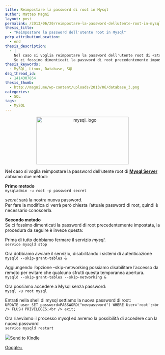 ```yaml
---
title: Reimpostare la password di root in Mysql
author: Matteo Magni
layout: post
permalink: /2013/06/20/reimpostare-la-password-dellutente-root-in-mysql/
thesis_title:
  - "Reimpostare la password dell'utente root in Mysql"
pdrp_attributionLocation:
  - end
thesis_description:
  - |
    Nel caso si voglia reimpostare la password dell'utente root di <strong><a href="http://www.mysql.com/" title="MySQL">Mysql Server</a></strong> abbiamo due metodi:
    Se ci fossimo dimenticati la password di root precedentemente impostata la procedura da seguire è questa...
thesis_keywords:
  - MySQL, Linux, Database, SQL
dsq_thread_id:
  - 1414307854
thesis_thumb:
  - http://magni.me/wp-content/uploads/2013/06/database_3.png
categories:
  - SQL
tags:
  - MySQL
---
```

<p style="text-align: center;">
  <a href="http://magni.me/wp-content/uploads/2013/06/mysql_logo.png"><img class="size-medium wp-image-844 aligncenter" alt="mysql_logo" src="http://magni.me/wp-content/uploads/2013/06/mysql_logo-300x155.png" width="300" height="155" /></a>
</p>

Nel caso si voglia reimpostare la password dell&#8217;utente root di **[Mysql Server][1]** abbiamo due metodi:

**Primo metodo**  
`mysqladmin -u root -p password secret`

*secret* sarà la nostra nuova password.  
Per fare la modifica ci verrà però chiesta l&#8217;attuale password di root, quindi è necessario conoscerla.

**Secondo metodo**  
Se ci fossimo dimenticati la password di root precedentemente impostata, la procedura da seguire è invece questa:  
<!--more-->

  
Prima di tutto dobbiamo fermare il servizio *mysql*.  
`service mysqld stop`

Ora dobbiamo avviare il servizio, disabilitando i sistemi di autenticazione  
`mysqld --skip-grant-tables &`

Aggiungendo l&#8217;opzione &#8211;skip-networking possiamo disabilitare l&#8217;accesso da remoto per evitare che qualcuno sfrutti questa temporanea apertura.  
`mysqld --skip-grant-tables --skip-networking &`

Ora possiamo accedere a Mysql senza password:  
`mysql -u root mysql`

Entrati nella shell di mysql settiamo la nuova password di root:  
`UPDATE user SET password=PASSWORD("newpassword") WHERE User='root';<br />
FLUSH PRIVILEGES;<br />
exit;`

Ora riavviamo il processo mysql ed avremo la possibilità di accedere con la nuova password  
`service mysqld restart`

<div class='kindleWidget kindleLight' >
  <img src="http://magni.me/wp-content/plugins/send-to-kindle/media/white-15.png" /><span>Send to Kindle</span>
</div>

<a rel="author" href="https://plus.google.com/111433366670841346629?rel=author"  >Google+</a>

 [1]: http://www.mysql.com/ "MySQL"